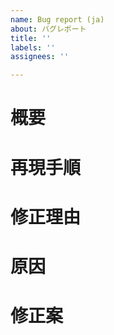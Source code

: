 ```yaml
---
name: Bug report (ja)
about: バグレポート
title: ''
labels: ''
assignees: ''

---
```


# 概要

# 再現手順

# 修正理由

# 原因

# 修正案
